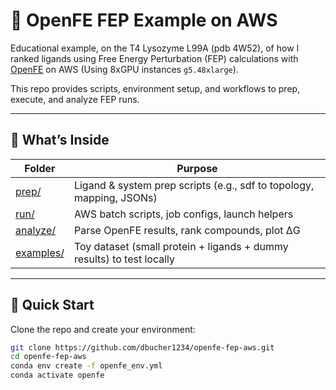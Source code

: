 # 🔬 OpenFE FEP Example on AWS

Educational example, on the T4 Lysozyme L99A (pdb 4W52), of how I ranked ligands using Free Energy Perturbation (FEP) calculations with [OpenFE](https://github.com/OpenFreeEnergy/openfe) on AWS (Using 8xGPU instances `g5.48xlarge`).  

This repo provides scripts, environment setup, and workflows to prep, execute, and analyze FEP runs.

---

## 📁 What’s Inside

| Folder | Purpose |
|--------|---------|
| [prep/](prep)         | Ligand & system prep scripts (e.g., sdf to topology, mapping, JSONs) |
| [run/](run)           | AWS batch scripts, job configs, launch helpers |
| [analyze/](analyze)   | Parse OpenFE results, rank compounds, plot ΔG |
| [examples/](examples) | Toy dataset (small protein + ligands + dummy results) to test locally |

---

## 🚀 Quick Start

Clone the repo and create your environment:

```bash
git clone https://github.com/dbucher1234/openfe-fep-aws.git
cd openfe-fep-aws
conda env create -f openfe_env.yml
conda activate openfe
